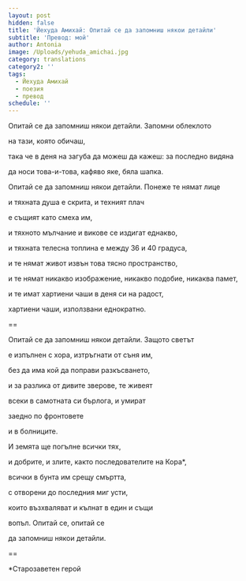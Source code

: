 ```yaml
---
layout: post
hidden: false
title: 'Йехуда Амихай: Опитай се да запомниш някои детайли'
subtitle: 'Превод: мой'
author: Antonia
image: /Uploads/yehuda_amichai.jpg
category: translations
category2: ''
tags:
  - Йехуда Амихай
  - поезия
  - превод
schedule: ''
---
```

Опитай се да запомниш някои детайли. Запомни облеклото

на тази, която обичаш,

така че в деня на загуба да можеш да кажеш: за последно видяна

да носи това-и-това, кафяво яке, бяла шапка.

Опитай се да запомниш някои детайли. Понеже те нямат лице

и тяхната душа е скрита, и техният плач

е същият като смеха им,

и тяхното мълчание и викове се издигат еднакво,

и тяхната телесна топлина е между 36 и 40 градуса, 

и те нямат живот извън това тясно пространство,

и те нямат никакво изображение, никакво подобие, никаква памет,

и те имат хартиени чаши в деня си на радост,

хартиени чаши, използвани еднократно.

\==

Опитай се да запомниш някои детайли. Защото светът

е изпълнен с хора, изтръгнати от съня им,

без да има кой да поправи разкъсването,

и за разлика от дивите зверове, те живеят

всеки в самотната си бърлога, и умират

заедно по фронтовете

и в болниците.

И земята ще погълне всички тях,

и добрите, и злите, както последователите на Кора*,

всички в бунта им срещу смъртта,

с отворени до последния миг усти,

които възхваляват и кълнат в един и същи

вопъл. Опитай се, опитай се

да запомниш някои детайли. 

\==

\*Старозаветен герой
